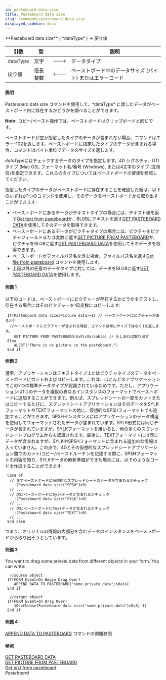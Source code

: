 ```yaml
---
id: pasteboard-data-size
title: Pasteboard data size
slug: /commands/pasteboard-data-size
displayed_sidebar: docs
---
```


<!--REF #_command_.Pasteboard data size.Syntax-->**Pasteboard data size** ( *dataType* ) -> 戻り値<!-- END REF-->
<!--REF #_command_.Pasteboard data size.Params-->
| 引数 | 型 |  | 説明 |
| --- | --- | --- | --- |
| dataType | 文字 | &#x1F852; | データタイプ |
| 戻り値 | 倍長整数 | &#x1F850; | ペーストボード中のデータサイズ (バイト) またはエラーコード |

<!-- END REF-->

#### 説明 

<!--REF #_command_.Pasteboard data size.Summary-->Pasteboard data size コマンドを使用して、*dataType* に渡したデータがペーストボード内に存在するかどうかを調べることができます。<!-- END REF--> 

**Note:** コピー/ペースト操作では、ペーストボードはクリップボードと同じです。

ペーストボードが空か指定したタイプのデータが含まれない場合、コマンドはエラー-102を返します。ペーストボードに指定したタイプのデータが含まれる場合、コマンドはバイト単位でデータのサイズを返します。

*dataType*にはチェックするデータのタイプを指定します。4D シグネチャ、UTI タイプ (Mac OS), フォーマット名/番号 (Windows), または4文字のタイプ (互換性)を指定できます。これらのタイプについては*ペーストボードの管理*を参照してください。 

指定したタイプのデータがペーストボードに存在することを確認した後は、以下のいずれか1つのコマンドを使用し、そのデータをペーストボードから取り出すことができます:

* ペーストボードにあるデータがテキストタイプの場合には、テキスト値を返す[Get text from pasteboard](get-text-from-pasteboard.md "Get text from pasteboard")か、BLOBにテキストを返す[GET PASTEBOARD DATA](get-pasteboard-data.md "GET PASTEBOARD DATA")を使用してそのデータを取得できます。
* ペーストボードにあるデータがピクチャタイプの場合には、ピクチャをピクチャフィールドまたは変数に返す[GET PICTURE FROM PASTEBOARD](get-picture-from-pasteboard.md "GET PICTURE FROM PASTEBOARD")か、ピクチャをBLOBに返す[GET PASTEBOARD DATA](get-pasteboard-data.md "GET PASTEBOARD DATA")を使用してそのデータを取得できます。
* ペーストボードがファイルパス名を含む場合、ファイルパス名を返す[Get file from pasteboard](get-file-from-pasteboard.md "Get file from pasteboard") コマンドを使用します。
* 上記以外の任意のデータタイプに対しては、データをBLOBに返す[GET PASTEBOARD DATA](get-pasteboard-data.md "GET PASTEBOARD DATA")を使用します。

#### 例題 1 

以下のコードは、ペーストボードにピクチャーが存在するかどうかをテストし、存在する場合にはそのピクチャーを4D変数にコピーします:

```4d
 If(Pasteboard data size(Picture data)=1) // ペーストボードにピクチャーがあるか?
  //ペーストボードにピクチャーが含まれる場合、コマンドは常にサイズではなく1を返します。
    GET PICTURE FROM PASTEBOARD($vPicVariable) // もしあれば取り出す
 Else
    ALERT("There is no picture in the pasteboard.")
 End if
```

#### 例題 2 

通常、アプリケーションはテキストタイプまたはピクチャタイプのデータをペーストボードにカットおよびコピーします。これは、ほとんどのアプリケーションでこの2つの標準データタイプが認識されているためです。ただし、アプリケーションは1つのデータを複数の異なるインスタンスのフォーマットでペーストボードに追加することができます。例えば、スプレッドシートの一部をカットまたはコピーするたびに、スプレッドシートアプリケーションはそのデータをSYLKフォーマットやTEXTフォーマットの他に、仮想的なSPSHフォーマットでも追加することができます。SPSHインスタンスにはアプリケーションのデータ構造を使用してフォーマットされたデータが含まれています。SYLK形式には同じデータが含まれていますが、SYLKフォーマットを用いると、他の多くのスプレッドシートプログラムからも認識されます。最後に、TEXTフォーマットには同じデータが含まれますが、SYLKやSPSHフォーマットに含まれる追加のな情報は入っていません。この点で、4Dとその仮想的なスプレッドシートアプリケーション間でのカット/コピー/ペーストルーチンを記述する際に、SPSHフォーマットの内容を知り、SYLKデータの解析準備ができた場合には、以下のようなコードを作成することができます:

```4d
 Case of
  // まずペーストボードに仮想的なスプレッドシートのデータが含まれるかチェック
    :(Pasteboard data size("SPSH")>0)
  // ...
  // 次にペーストボードにSylkデータが含まれるかチェック
    :(Pasteboard data size("SYLK")>0)
  // ...
  // 次にペーストボードにTextデータが含まれるかチェック
    :(Pasteboard data size("TEXT")>0)
  // ...
 End case
```

つまり、オリジナルの情報の大部分を含むデータのインスタンスをペーストボードから取り出そうとしています。

#### 例題 3 

You want to drag some private data from different objects in your form. You can write:

```4d
  //source object
 If(FORM Event=On Begin Drag Over)
    APPEND DATA TO PASTEBOARD("some.private.data";$data)
 End if
```

```4d
  //target object
 If(FORM Event=On Drag Over)
    $0:=Choose(Pasteboard data size("some.private.data")>0;0;-1)
 End if
```

#### 例題 4 

[APPEND DATA TO PASTEBOARD](append-data-to-pasteboard.md "APPEND DATA TO PASTEBOARD") コマンドの例題参照

#### 参照 

[GET PASTEBOARD DATA](get-pasteboard-data.md)  
[GET PICTURE FROM PASTEBOARD](get-picture-from-pasteboard.md)  
[Get text from pasteboard](get-text-from-pasteboard.md)  
*Pasteboard*  